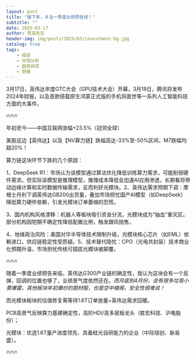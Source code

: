```yaml
---
layout: post
title: "接下来，关注一季度业绩预告线！"
subtitle: ""
date: 2025-03-17
author: 梵高先生
header-img: img/posts/2025/03/investment-bg.jpg
catalog: true
tags:
    - 投资
    - 市场分析
    - 趋势研究
    - 财报
---
```


3月17日，英伟达年度GTC大会（GPU技术大会）开幕，3月19日，腾讯将发布2024年财报，以及首款搭载原生鸿蒙正式版的手机将面世等一系列人工智能科技方面的大事件。

🔥🔥🔥

年初至今——中国互联网涨幅+23.5%（冠领全球）

美股这边【英伟达】以及【NV算力链】跌幅高达-33%至-50%区间，M7跌幅均超20%！

算力链这块环节下跌的几个原因：

1、DeepSeek R1：市场认为该模型通过算法优化降低训练算力需求，可能削弱硬件需求。但实际该模型是推理模型，推理成本降低会加速AI应用渗透，长期看将带动边缘计算和实时数据传输需求，反而利好光模块。2、英伟达需求预期下调：摩根士丹利下调英伟达GB200出货量，叠加市场担忧国产AI模型（如DeepSeek）降低算力硬件依赖，引发光模块订单萎缩的恐慌。

3、国内机构风格漂移：机器人等板块吸引资金分流，光模块成为“抽血”重灾区。部分机构因短期不确定性降低配置比例，触发跟风抛售。

4、地缘政治风险：美国对华半导体技术限制升级，光模块核心芯片（如EML）依赖进口，供应链稳定性受质疑。5、技术替代隐忧：CPO（光电共封装）技术商业化预期升温，市场担忧传统可插拔光模块被颠覆。

🔥🔥🔥

随着一季度业绩预告来临，英伟达G300产业链的确定性，我认为这块会有一个反弹，回调的位置也够了，业绩景气度依然还在。_而月底到4月份，会有很多垃圾小票爆雷，其他板块年初爆炒的题材股，也是空中楼阁，安全性很难说！_

而光模块板块的估值修复需等待1.6T订单放量+英伟达需求回暖。

PCB高景气反映算力基建确定性，高阶HDI/高多层板龙头（胜宏科技、沪电股份）；

光模块：优选1.6T量产进度领先、具备硅光自研能力的企业（中际旭创、新易盛）。

🔥🔥🔥